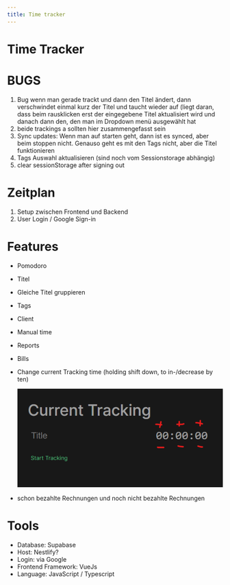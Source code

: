 ```yaml
---
title: Time tracker
---
```

# Time Tracker

# BUGS

1. Bug wenn man gerade trackt und dann den Titel ändert, dann verschwindet einmal kurz der Titel und taucht wieder auf (liegt daran, dass beim rausklicken erst der eingegebene Titel aktualisiert wird und danach dann den, den man im Dropdown menü ausgewählt hat
2. beide trackings a sollten hier zusammengefasst sein
4. Sync updates: Wenn man auf starten geht, dann ist es synced, aber beim stoppen nicht. Genauso geht es mit den Tags nicht, aber die Titel funktionieren
5. Tags Auswahl aktualisieren (sind noch vom Sessionstorage abhängig)
6. clear sessionStorage after signing out

# Zeitplan

1. Setup zwischen Frontend und Backend
2. User Login / Google Sign-in

# Features

- Pomodoro
- Titel
- Gleiche Titel gruppieren
- Tags
- Client
- Manual time
- Reports
- Bills
- Change current Tracking time (holding shift down, to in-/decrease by ten)
    
    ![Untitled](Time%20tracker/Untitled%201.png)
    
- schon bezahlte Rechnungen und noch nicht bezahlte Rechnungen

# Tools

- Database: Supabase
- Host: Nestlify?
- Login: via Google
- Frontend Framework: VueJs
- Language: JavaScript / Typescript